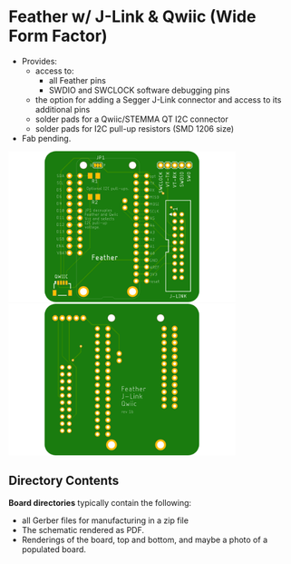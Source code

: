 # Feather w/ J-Link & Qwiic (Wide Form Factor)
  * Provides:
    * access to:
      * all Feather pins
      * SWDIO and SWCLOCK software debugging pins
    * the option for adding a Segger J-Link connector and access to its additional pins
    * solder pads for a Qwiic/STEMMA QT I2C connector
    * solder pads for I2C pull-up resistors (SMD 1206 size)
  * Fab pending.

<img src="Feather_j-link_wd-top.png" alt="Board, top" width="400"> <img src="Feather_j-link_wd-bot.png" alt="Board, bottom" width="400"> 

## Directory Contents

__Board directories__ typically contain the following:
  * all Gerber files for manufacturing in a zip file
  * The schematic rendered as PDF.
  * Renderings of the board, top and bottom, and maybe a photo of a populated board.